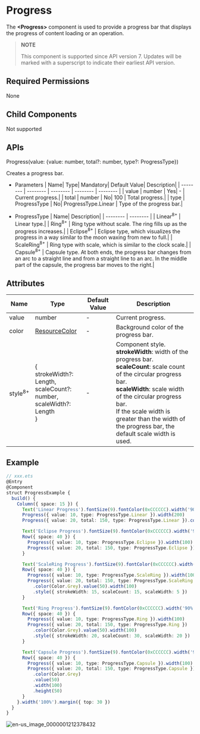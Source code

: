 # Progress

The **\<Progress>** component is used to provide a progress bar that displays the progress of content loading or an operation.

>  **NOTE**
>
>  This component is supported since API version 7. Updates will be marked with a superscript to indicate their earliest API version.


## Required Permissions

None


## Child Components

Not supported


## APIs

Progress(value: {value: number, total?: number, type?: ProgressType})

Creates a progress bar.

- Parameters
  | Name| Type| Mandatory| Default Value| Description|
  | -------- | -------- | -------- | -------- | -------- |
  | value | number | Yes| - | Current progress.|
  | total | number | No| 100 | Total progress.|
  | type | ProgressType | No| ProgressType.Linear | Type of the progress bar.|


- ProgressType
  | Name| Description|
  | -------- | -------- |
  | Linear<sup>8+</sup> | Linear type.|
  | Ring<sup>8+</sup> | Ring type without scale. The ring fills up as the progress increases.|
  | Eclipse<sup>8+</sup> | Eclipse type, which visualizes the progress in a way similar to the moon waxing from new to full.|
  | ScaleRing<sup>8+</sup> | Ring type with scale, which is similar to the clock scale.|
  | Capsule<sup>8+</sup> | Capsule type. At both ends, the progress bar changes from an arc to a straight line and from a straight line to an arc. In the middle part of the capsule, the progress bar moves to the right.|


## Attributes

| Name| Type| Default Value| Description|
| -------- | -------- | -------- | -------- |
| value | number | - | Current progress.|
| color | [ResourceColor](../../ui/ts-types.md) | - | Background color of the progress bar.|
| style<sup>8+</sup> | {<br>strokeWidth?: Length,<br>scaleCount?: number,<br>scaleWidth?: Length<br>} | - | Component style.<br>**strokeWidth**: width of the progress bar.<br>**scaleCount**: scale count of the circular progress bar.<br>**scaleWidth**: scale width of the circular progress bar.<br>If the scale width is greater than the width of the progress bar, the default scale width is used.|


## Example

```ts
// xxx.ets
@Entry
@Component
struct ProgressExample {
  build() {
    Column({ space: 15 }) {
      Text('Linear Progress').fontSize(9).fontColor(0xCCCCCC).width('90%')
      Progress({ value: 10, type: ProgressType.Linear }).width(200)
      Progress({ value: 20, total: 150, type: ProgressType.Linear }).color(Color.Grey).value(50).width(200)

      Text('Eclipse Progress').fontSize(9).fontColor(0xCCCCCC).width('90%')
      Row({ space: 40 }) {
        Progress({ value: 10, type: ProgressType.Eclipse }).width(100)
        Progress({ value: 20, total: 150, type: ProgressType.Eclipse }).color(Color.Grey).value(50).width(100)
      }

      Text('ScaleRing Progress').fontSize(9).fontColor(0xCCCCCC).width('90%')
      Row({ space: 40 }) {
        Progress({ value: 10, type: ProgressType.ScaleRing }).width(100)
        Progress({ value: 20, total: 150, type: ProgressType.ScaleRing })
          .color(Color.Grey).value(50).width(100)
          .style({ strokeWidth: 15, scaleCount: 15, scaleWidth: 5 })
      }

      Text('Ring Progress').fontSize(9).fontColor(0xCCCCCC).width('90%')
      Row({ space: 40 }) {
        Progress({ value: 10, type: ProgressType.Ring }).width(100)
        Progress({ value: 20, total: 150, type: ProgressType.Ring })
          .color(Color.Grey).value(50).width(100)
          .style({ strokeWidth: 20, scaleCount: 30, scaleWidth: 20 })
      }

      Text('Capsule Progress').fontSize(9).fontColor(0xCCCCCC).width('90%')
      Row({ space: 40 }) {
        Progress({ value: 10, type: ProgressType.Capsule }).width(100).height(50)
        Progress({ value: 20, total: 150, type: ProgressType.Capsule })
          .color(Color.Grey)
          .value(50)
          .width(100)
          .height(50)
      }
    }.width('100%').margin({ top: 30 })
  }
}
```

![en-us_image_0000001212378432](figures/en-us_image_0000001212378432.gif)
